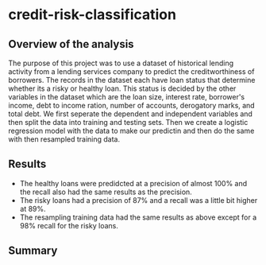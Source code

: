 # credit-risk-classification

## Overview of the analysis
The purpose of this project was to use a dataset of historical lending activity from a lending services company to predict the creditworthiness of borrowers. The records in the dataset each have loan status that determine whether its a risky or healthy loan. This status is decided by the other variables in the dataset which are the loan size, interest rate, borrower's income, debt to income ration, number of accounts, derogatory marks, and total debt. We first seperate the dependent and independent variables and then split the data into training and testing sets. Then we create a logistic regression model with the data to make our predictin and then do the same with then resampled training data.


## Results
* The healthy loans were predidcted at a precision of almost 100% and the recall also had the same results as the precision.
* The risky loans had a precision of 87% and a recall was a little bit higher at 89%.
* The resampling training data had the same results as above except for a 98% recall for the risky loans. 



## Summary
